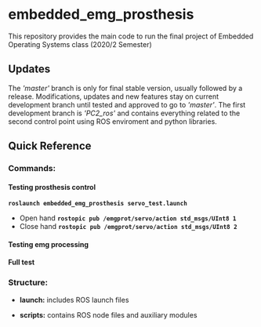 # embedded_emg_prosthesis

This repository provides the main code to run the final project of Embedded Operating Systems class (2020/2 Semester)

## Updates

The _'master'_ branch is only for final stable version, usually followed by a release. Modifications, updates and new features stay on current development branch until tested and approved to go to _'master'_. The first development branch is _'PC2_ros'_ and contains everything related to the second control point using ROS enviroment and python libraries.

## Quick Reference

### Commands:

#### Testing prosthesis control
**`roslaunch embedded_emg_prosthesis servo_test.launch`**
- Open hand **`rostopic pub /emgprot/servo/action std_msgs/UInt8 1`**
- Close hand **`rostopic pub /emgprot/servo/action std_msgs/UInt8 2`**

#### Testing emg processing


#### Full test


### Structure:

- **launch:** includes ROS launch files

- **scripts:** contains ROS node files and auxiliary modules